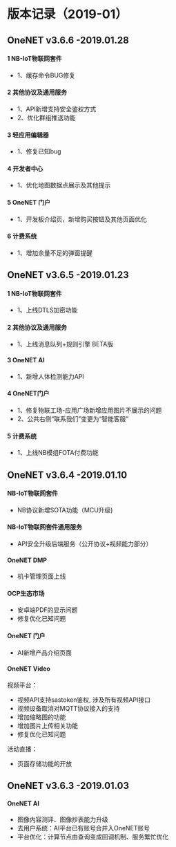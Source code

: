 # 版本记录（2019-01）

## OneNET v3.6.6 -2019.01.28

#### 1 NB-IoT物联网套件

- 1、缓存命令BUG修复

#### 2 其他协议及通用服务

- 1、API新增支持安全鉴权方式
- 2、优化群组推送功能


#### 3 轻应用编辑器

- 1、修复已知bug

#### 4 开发者中心

- 1、优化地图数据点展示及其他提示

#### 5 OneNET 门户

- 1、开发板介绍页，新增购买按钮及其他页面优化

#### 6 计费系统

- 1、增加余量不足的弹窗提醒


## OneNET v3.6.5 -2019.01.23

#### 1 NB-IoT物联网套件

- 1、上线DTLS加密功能

#### 2 其他协议及通用服务

- 1、上线消息队列+规则引擎 BETA版

#### 3 OneNET AI

- 1、新增人体检测能力API

#### 4 OneNET门户

- 1、修复物联工场-应用广场新增应用图片不展示的问题
- 2、公共右侧“联系我们”变更为“智能客服”

#### 5 计费系统

- 1、上线NB模组FOTA付费功能



## OneNET v3.6.4 -2019.01.10

#### NB-IoT物联网套件
- NB协议新增SOTA功能（MCU升级)

#### NB-IoT物联网套件通用服务
- API安全升级后端服务（公开协议+视频能力部分）

#### OneNET DMP
- 机卡管理页面上线

#### OCP生态市场
- 安卓端PDF的显示问题
- 修复优化已知问题

#### OneNET 门户
- AI新增产品介绍页面

#### OneNET Video
视频平台：
- 视频API支持sastoken鉴权, 涉及所有视频API接口
- 视频设备取消对MQTT协议接入的支持
- 增加缩略图的功能
- 增加图片上传相关功能
- 修复优化已知问题

活动直播：
- 页面存储功能的开放


## OneNET v3.6.3 -2019.01.03
#### OneNET AI
- 图像内容测评、图像抄表能力升级
- 去用户系统：AI平台已有账号合并入OneNET账号
- 平台优化：计算节点由查询变成回调机制、服务繁忙优化

